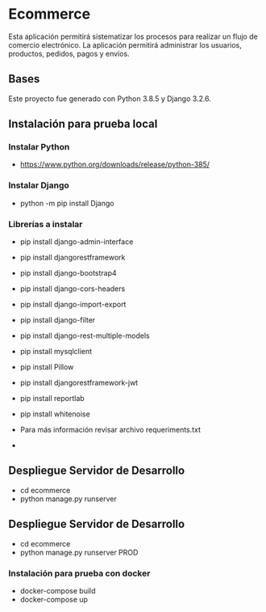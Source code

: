 # Ecommerce
Esta aplicación permitirá sistematizar los procesos para realizar un flujo de comercio electrónico. La aplicación permitirá administrar los usuarios, productos, pedidos, pagos y envíos. 

## Bases
  Este proyecto fue generado con Python 3.8.5 y Django 3.2.6.

## Instalación para prueba local

### Instalar Python
  - https://www.python.org/downloads/release/python-385/

### Instalar Django
  - python -m pip install Django

### Librerías a instalar
  - pip install django-admin-interface
  - pip install djangorestframework
  - pip install django-bootstrap4
  - pip install django-cors-headers
  - pip install django-import-export
  - pip install django-filter
  - pip install django-rest-multiple-models
  - pip install mysqlclient
  - pip install Pillow
  - pip install djangorestframework-jwt
  - pip install reportlab
  - pip install whitenoise
 
  - Para más información revisar archivo requeriments.txt
  - 
 ## Despliegue Servidor de Desarrollo
  - cd ecommerce
  - python manage.py runserver

 ## Despliegue Servidor de Desarrollo
  - cd ecommerce
  - python manage.py runserver PROD
   
 ### Instalación para prueba con docker
  - docker-compose build
  - docker-compose up

